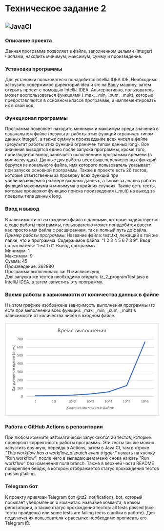 # Техническое задание 2
![JavaCI](https://github.com/Daryakeke/tz2/actions/workflows/checker.yml/badge.svg)
------
### Описание проекта
Данная программа позволяет в файле, заполненном целыми (integer) числами, находить минимум, максимум, сумму и произведение.
### Установка программы
Для установки пользователю понадобится IntelliJ IDEA IDE. Необходимо загрузить содержимое директорий idea и src на Вашу машину, затем открыть проект с помощью IntelliJ IDEA. Альтернативно, пользователь может воспользоваться функциями (_max, _min, _sum, _mult), которые предоставляются в основном классе программы, и имплементировать их в свой код.
### Функционал программы
Программа позволяет находить минимум и максимум среди значений в изначальном файле (результат работы этих функций ограничен типом данных integer), а также сумму и произведение всех чисел в файле (результат работы этих функций ограничен типом данных long). Все значения выводятся едино после запуска программы, кроме того, производится вывод занявшего исполнением программы времени (в милисекундах).
Данные для работы всех вышеперечисленных функций берутся из локального файла, имя которого пользователь указывает при запуске основной программы.
Также в проекте есть 26 тестов, которые ответственны за проверку всех функций при увеличивающемся размере входных данных, а также за анализ работы функций максимума и минимума в крайних случаях. Также есть тесты, которые проверяют функцию поиска произведения (_mult) на выход за пределы типа данных long. 
### Ввод и вывод
В зависимости от нахождения файла с данными, которые задействуется в ходе работы программы, пользователю может понадобится ввести как просто имя файла с расширением, так и полный путь до файла.
*Пример работы программы:*
Название файла: test.txt, лежащий в той же папке, что и программа. Содержимое файла: "1 2 3 4 5 6 7 8 9". Ввод пользователя: "test.txt". Вывод программы: \
Минимум: 1 \
Максимум: 9 \
Сумма: 45 \
Произведение: 362880 \
Программа выполнилась за: 11 миллисекунд \
Для запуска же тестов необходимо открыть tz_2_programTest.java в IntelliJ IDEA, а затем запустить эту программу.
### Время работы в зависимости от количества данных в файле
На этом графике изображена зависимость выполнения программы (то есть при выполнении всех функций: _max, _min, _sum, _mult) в зависимости от количества чисел в входном файле. \
\
![Image alt](https://github.com/Daryakeke/tz2/raw/main/time_tz2.jpg)
### Работа с GitHub Actions в репозитории
При любом коммите автоматически запускаются 26 тестов, которые проверяют корректность работы программы. Эти тесты так же можно запустить вручную, перейдя в Actions, затем в Java CI, там в строке *"This workflow has a workflow_dispatch event trigger."* нажать на кнопку "Run workflow", после чего в выпадающем меню снова нажать "Run workflow" без изменения поля branch.
Также в верхней части README прикреплен бейдж, в котором отображается статус прохождения тестов passing/failing.
### Telegram бот
К проекту привязан Telegram бот @tz2_notifications_bot, который посылает уведомления о коммитах: название коммита, в каком репозитории, а также статус прохождения тестов: all tests passed (все тесты пройдены) или some tests are failing (есть ошибки в работе). Для подключения пользователя к рассылке необходимо прописать его Telegram ID.
